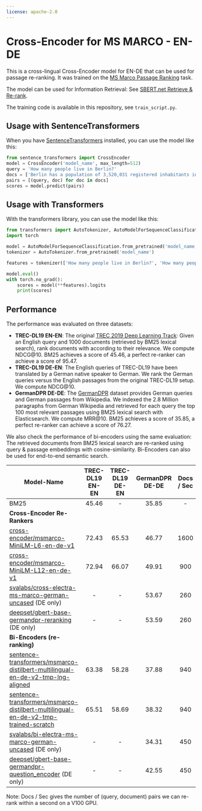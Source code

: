 ```yaml
---
license: apache-2.0
---
```

# Cross-Encoder for MS MARCO - EN-DE

This is a cross-lingual Cross-Encoder model for EN-DE that can be used for passage re-ranking. It was trained on the [MS Marco Passage Ranking](https://github.com/microsoft/MSMARCO-Passage-Ranking) task.

The model can be used for Information Retrieval:  See [SBERT.net Retrieve & Re-rank](https://www.sbert.net/examples/applications/retrieve_rerank/README.html). 

The training code is available in this repository, see `train_script.py`.


## Usage with SentenceTransformers

When you have [SentenceTransformers](https://www.sbert.net/) installed, you can use the model like this:
```python
from sentence_transformers import CrossEncoder
model = CrossEncoder('model_name', max_length=512)
query = 'How many people live in Berlin?'
docs = ['Berlin has a population of 3,520,031 registered inhabitants in an area of 891.82 square kilometers.', 'New York City is famous for the Metropolitan Museum of Art.']
pairs = [(query, doc) for doc in docs]
scores = model.predict(pairs)
```


## Usage with Transformers
With the transformers library, you can use the model like this:

```python
from transformers import AutoTokenizer, AutoModelForSequenceClassification
import torch

model = AutoModelForSequenceClassification.from_pretrained('model_name')
tokenizer = AutoTokenizer.from_pretrained('model_name')

features = tokenizer(['How many people live in Berlin?', 'How many people live in Berlin?'], ['Berlin has a population of 3,520,031 registered inhabitants in an area of 891.82 square kilometers.', 'New York City is famous for the Metropolitan Museum of Art.'],  padding=True, truncation=True, return_tensors="pt")

model.eval()
with torch.no_grad():
    scores = model(**features).logits
    print(scores)
```




## Performance
The performance was evaluated on three datasets:
- **TREC-DL19 EN-EN**: The original [TREC 2019 Deep Learning Track](https://microsoft.github.io/msmarco/TREC-Deep-Learning-2019.html): Given an English query and 1000 documents (retrieved by BM25 lexical search), rank documents with according to their relevance. We compute NDCG@10. BM25 achieves a score of 45.46, a perfect re-ranker can achieve a score of 95.47. 
- **TREC-DL19 DE-EN**: The English queries of TREC-DL19 have been translated by a German native speaker to German. We rank the German queries versus the English passages from the original TREC-DL19 setup. We compute NDCG@10.
- **GermanDPR DE-DE**: The [GermanDPR](https://www.deepset.ai/germanquad) dataset provides German queries and German passages from Wikipedia. We indexed the 2.8 Million paragraphs from German Wikipedia and retrieved for each query the top 100 most relevant passages using BM25 lexical search with Elasticsearch. We compute MRR@10. BM25 achieves a score of 35.85, a perfect re-ranker can achieve a score of 76.27.

We also check the performance of bi-encoders using the same evaluation: The retrieved documents from BM25 lexical search are re-ranked using query & passage embeddings with cosine-similarity. Bi-Encoders can also be used for end-to-end semantic search.


| Model-Name | TREC-DL19 EN-EN | TREC-DL19 DE-EN | GermanDPR DE-DE | Docs / Sec |
| ------------- |:-------------:| :-----: | :---: | :----: |
| BM25 | 45.46 | - | 35.85 | -|
| **Cross-Encoder Re-Rankers** | | | |
| [cross-encoder/msmarco-MiniLM-L6-en-de-v1](https://huggingface.co/cross-encoder/msmarco-MiniLM-L6-en-de-v1) | 72.43 | 65.53 | 46.77 | 1600 |
| [cross-encoder/msmarco-MiniLM-L12-en-de-v1](https://huggingface.co/cross-encoder/msmarco-MiniLM-L12-en-de-v1) | 72.94 | 66.07 | 49.91 | 900 |
| [svalabs/cross-electra-ms-marco-german-uncased](https://huggingface.co/svalabs/cross-electra-ms-marco-german-uncased) (DE only) | - | - | 53.67 | 260 |
| [deepset/gbert-base-germandpr-reranking](https://huggingface.co/deepset/gbert-base-germandpr-reranking) (DE only) | - | - | 53.59 | 260 |
| **Bi-Encoders (re-ranking)** | | | |
| [sentence-transformers/msmarco-distilbert-multilingual-en-de-v2-tmp-lng-aligned](https://huggingface.co/sentence-transformers/msmarco-distilbert-multilingual-en-de-v2-tmp-lng-aligned) | 63.38 | 58.28 | 37.88 | 940 |
| [sentence-transformers/msmarco-distilbert-multilingual-en-de-v2-tmp-trained-scratch](https://huggingface.co/sentence-transformers/msmarco-distilbert-multilingual-en-de-v2-tmp-trained-scratch) | 65.51 | 58.69 | 38.32 | 940 |
| [svalabs/bi-electra-ms-marco-german-uncased](https://huggingface.co/svalabs/bi-electra-ms-marco-german-uncased) (DE only) | - | - | 34.31 | 450 |
| [deepset/gbert-base-germandpr-question_encoder](https://huggingface.co/deepset/gbert-base-germandpr-question_encoder) (DE only) | - | - | 42.55 | 450 |

 Note: Docs / Sec gives the number of (query, document) pairs we can re-rank within a second on a V100 GPU.
